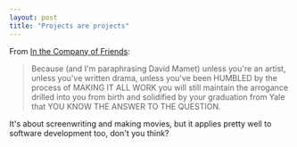 ```yaml
---
layout: post
title: "Projects are projects"
---
```




<p>From <a href="http://hucksblog.blogspot.com/2006/02/in-company-of-friends.html">In the Company of Friends</a>:</p>

<blockquote>Because (and I'm paraphrasing David Mamet) unless you're an artist, unless you've written drama, unless you've been HUMBLED by the process of MAKING IT ALL WORK you will still maintain the arrogance drilled into you from birth and solidified by your graduation from Yale that YOU KNOW THE ANSWER TO THE QUESTION.</blockquote>

<p>It's about screenwriting and making movies, but it applies pretty well to software development too, don't you think?</p>



